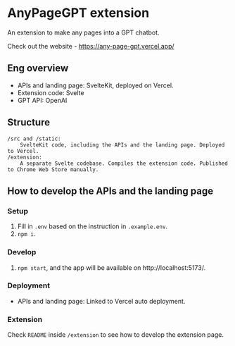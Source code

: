 # AnyPageGPT extension

An extension to make any pages into a GPT chatbot.

Check out the website - https://any-page-gpt.vercel.app/

## Eng overview

- APIs and landing page: SvelteKit, deployed on Vercel.
- Extension code: Svelte
- GPT API: OpenAI

## Structure

```
/src and /static:
    SvelteKit code, including the APIs and the landing page. Deployed to Vercel.
/extension:
    A separate Svelte codebase. Compiles the extension code. Published to Chrome Web Store manually.
```

## How to develop the APIs and the landing page

### Setup

1. Fill in `.env` based on the instruction in `.example.env`.
1. `npm i`.

### Develop

1. `npm start`, and the app will be available on http://localhost:5173/.

### Deployment

- APIs and landing page: Linked to Vercel auto deployment.

### Extension

Check `README` inside `/extension` to see how to develop the extension page.

